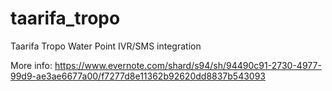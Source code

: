 taarifa_tropo
=============

Taarifa Tropo Water Point IVR/SMS integration

More info:  https://www.evernote.com/shard/s94/sh/94490c91-2730-4977-99d9-ae3ae6677a00/f7277d8e11362b92620dd8837b543093
